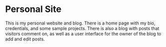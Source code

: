 Personal Site
=============

This is my personal website and blog. There is a home page with my bio,
credentials, and some sample projects. There is also a blog with posts
that visitors comment on, as well as a user interface for the owner of
the blog to add and edit posts.